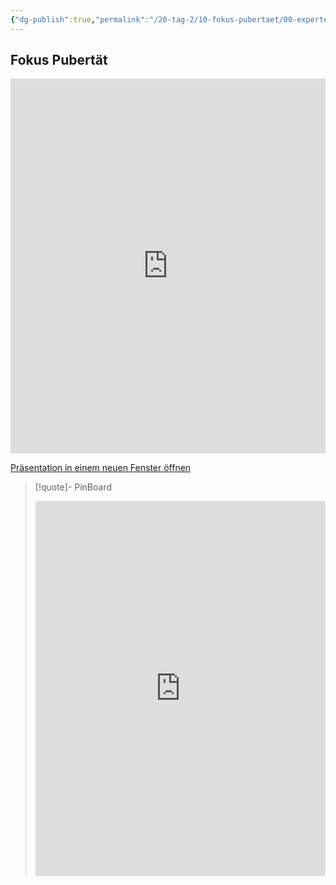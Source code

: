 ```yaml
---
{"dg-publish":true,"permalink":"/20-tag-2/10-fokus-pubertaet/00-expertenpuzzle-fokus-pubertaet/","noteIcon":""}
---
```


## Fokus Pubertät
<iframe src="https://aburossi.github.io/prezi/BBK/prezifokus/" style="border:0px #ffffff none;" name="myiFrame" scrolling="no" frameborder="1" marginheight="0px" marginwidth="0px" height="600px" width="100%" allowfullscreen></iframe>

[Präsentation in einem neuen Fenster öffnen](https://aburossi.github.io/prezi/BBK/prezifokus)

>[!quote]- PinBoard
><iframe src="https://tools.fobizz.com/pinboard/public_boards/26e16dbc-34ff-4085-8ce5-3ee52130be63?embed=true&token=553cd79e1bf9bf123fbb525f180e0771" style="border:0px #ffffff none;" name="myiFrame" scrolling="yes" frameborder="1" marginheight="0px" marginwidth="0px" height="600px" width="100%" allowfullscreen></iframe>
